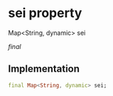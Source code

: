 


# sei property







Map&lt;String, dynamic> sei
  
_<span class="feature">final</span>_






## Implementation

```dart
final Map<String, dynamic> sei;
```







